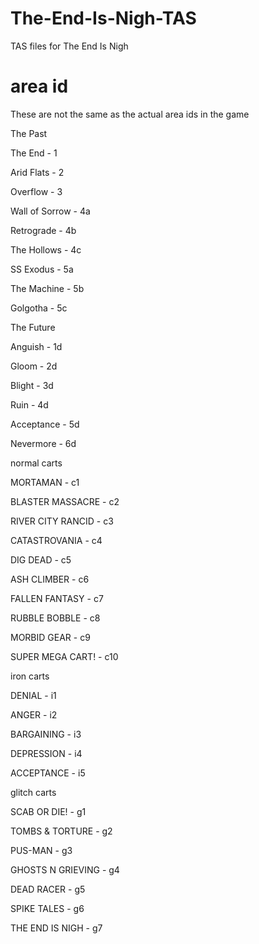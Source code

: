 # The-End-Is-Nigh-TAS
TAS files for The End Is Nigh

# area id

These are not the same as the actual area ids in the game

The Past

The End - 1

Arid Flats - 2

Overflow - 3

Wall of Sorrow - 4a

Retrograde - 4b


The Hollows - 4c

SS Exodus - 5a

The Machine - 5b

Golgotha - 5c



The Future

Anguish - 1d

Gloom - 2d

Blight - 3d

Ruin - 4d

Acceptance - 5d

Nevermore - 6d



normal carts

MORTAMAN - c1

BLASTER MASSACRE - c2

RIVER CITY RANCID - c3

CATASTROVANIA - c4

DIG DEAD - c5

ASH CLIMBER - c6

FALLEN FANTASY - c7

RUBBLE BOBBLE - c8

MORBID GEAR - c9

SUPER MEGA CART! - c10



iron carts

DENIAL - i1

ANGER - i2

BARGAINING - i3

DEPRESSION - i4

ACCEPTANCE - i5



glitch carts

SCAB OR DIE! - g1

TOMBS & TORTURE - g2

PUS-MAN - g3

GHOSTS N GRIEVING - g4

DEAD RACER - g5

SPIKE TALES - g6

THE END IS NIGH - g7

